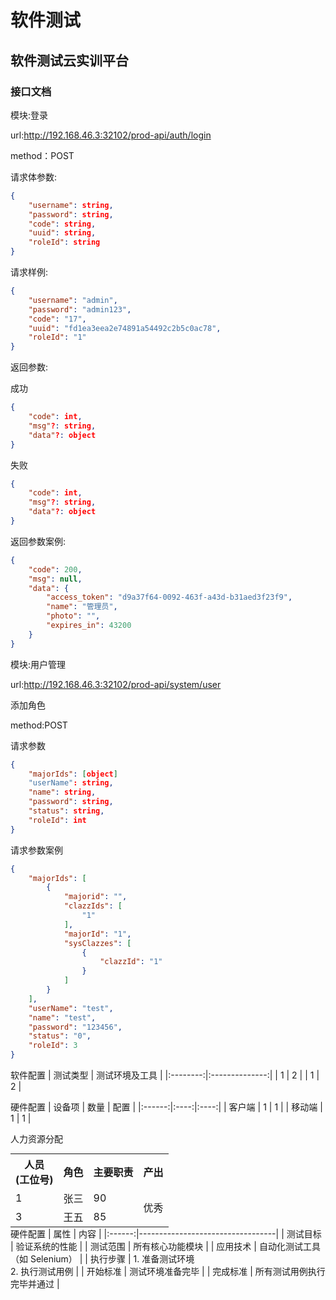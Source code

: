 # 软件测试
## 软件测试云实训平台
### 接口文档
模块:登录

url:http://192.168.46.3:32102/prod-api/auth/login

method：POST

请求体参数:
~~~json
{
    "username": string,
    "password": string,
    "code": string,
    "uuid": string,
    "roleId": string
}
~~~

请求样例:
~~~json
{
    "username": "admin",
    "password": "admin123",
    "code": "17",
    "uuid": "fd1ea3eea2e74891a54492c2b5c0ac78",
    "roleId": "1"
}
~~~

返回参数:


成功
~~~json
{
    "code": int,
    "msg"?: string,
    "data"?: object
}
~~~

失败
~~~json
{
    "code": int,
    "msg"?: string,
    "data"?: object
}
~~~
返回参数案例:
~~~json
{
    "code": 200,
    "msg": null,
    "data": {
        "access_token": "d9a37f64-0092-463f-a43d-b31aed3f23f9",
        "name": "管理员",
        "photo": "",
        "expires_in": 43200
    }
}
~~~
模块:用户管理

url:http://192.168.46.3:32102/prod-api/system/user

添加角色

method:POST

请求参数
~~~json
{
    "majorIds": [object]
    "userName": string,
    "name": string,
    "password": string,
    "status": string,
    "roleId": int
}
~~~
请求参数案例
~~~json
{
    "majorIds": [
        {
            "majorid": "",
            "clazzIds": [
                "1"
            ],
            "majorId": "1",
            "sysClazzes": [
                {
                    "clazzId": "1"
                }
            ]
        }
    ],
    "userName": "test",
    "name": "test",
    "password": "123456",
    "status": "0",
    "roleId": 3
}
~~~
软件配置
| 测试类型 | 测试环境及工具 |
|:--------:|:--------------:|
|    1     |       2        |
|    1     |       2        |


硬件配置
| 设备项 | 数量 | 配置 |
|:------:|:----:|:----:|
| 客户端 |  1   |  1   |
| 移动端 |  1   |  1   |

人力资源分配
<div style="text-align: center;">
<table style="margin: 0 auto;">
  <tr>
    <th>人员<br>(工位号)</th>
    <th>角色</th>
    <th>主要职责</th>
    <th>产出</th>
  </tr>
  <tr>
    <td>1</td>
    <td>张三</td>
    <td>90</td>
    <td rowspan="2">优秀</td>
  </tr>
  <tr>
    <td>3</td>
    <td>王五</td>
    <td>85</td>
  </tr>
</table>
</div>
硬件配置
|   属性   | 内容                               |
|:------:|----------------------------------|
| 测试目标 | 验证系统的性能                     |
| 测试范围 | 所有核心功能模块                   |
| 应用技术 | 自动化测试工具（如 Selenium）        |
| 执行步骤 | 1. 准备测试环境<br>2. 执行测试用例 |
| 开始标准 | 测试环境准备完毕                   |
| 完成标准 | 所有测试用例执行完毕并通过         |


